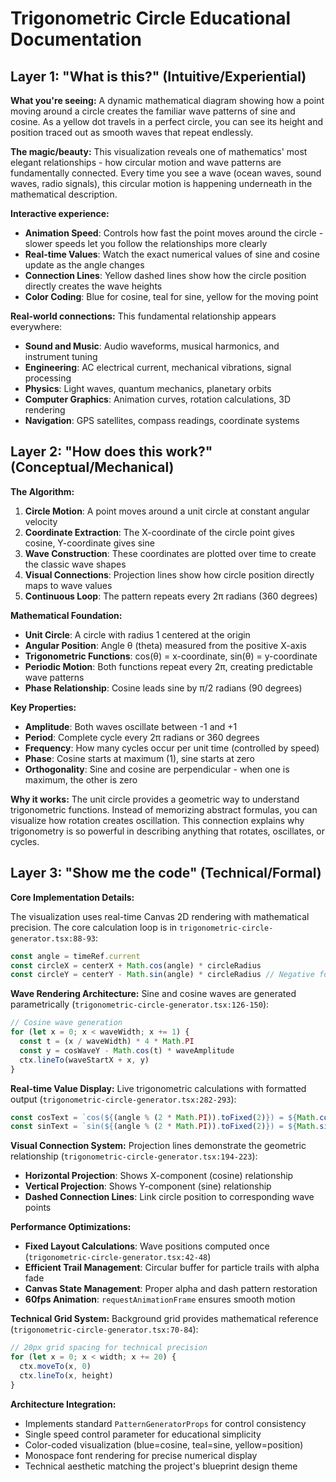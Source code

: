# Trigonometric Circle Educational Documentation

## Layer 1: "What is this?" (Intuitive/Experiential)

**What you're seeing:** A dynamic mathematical diagram showing how a point moving around a circle creates the familiar wave patterns of sine and cosine. As a yellow dot travels in a perfect circle, you can see its height and position traced out as smooth waves that repeat endlessly.

**The magic/beauty:** This visualization reveals one of mathematics' most elegant relationships - how circular motion and wave patterns are fundamentally connected. Every time you see a wave (ocean waves, sound waves, radio signals), this circular motion is happening underneath in the mathematical description.

**Interactive experience:**
- **Animation Speed**: Controls how fast the point moves around the circle - slower speeds let you follow the relationships more clearly
- **Real-time Values**: Watch the exact numerical values of sine and cosine update as the angle changes
- **Connection Lines**: Yellow dashed lines show how the circle position directly creates the wave heights
- **Color Coding**: Blue for cosine, teal for sine, yellow for the moving point

**Real-world connections:** This fundamental relationship appears everywhere:
- **Sound and Music**: Audio waveforms, musical harmonics, and instrument tuning
- **Engineering**: AC electrical current, mechanical vibrations, signal processing
- **Physics**: Light waves, quantum mechanics, planetary orbits
- **Computer Graphics**: Animation curves, rotation calculations, 3D rendering
- **Navigation**: GPS satellites, compass readings, coordinate systems

## Layer 2: "How does this work?" (Conceptual/Mechanical)

**The Algorithm:**
1. **Circle Motion**: A point moves around a unit circle at constant angular velocity
2. **Coordinate Extraction**: The X-coordinate of the circle point gives cosine, Y-coordinate gives sine
3. **Wave Construction**: These coordinates are plotted over time to create the classic wave shapes
4. **Visual Connections**: Projection lines show how circle position directly maps to wave values
5. **Continuous Loop**: The pattern repeats every 2π radians (360 degrees)

**Mathematical Foundation:**
- **Unit Circle**: A circle with radius 1 centered at the origin
- **Angular Position**: Angle θ (theta) measured from the positive X-axis
- **Trigonometric Functions**: cos(θ) = x-coordinate, sin(θ) = y-coordinate
- **Periodic Motion**: Both functions repeat every 2π, creating predictable wave patterns
- **Phase Relationship**: Cosine leads sine by π/2 radians (90 degrees)

**Key Properties:**
- **Amplitude**: Both waves oscillate between -1 and +1
- **Period**: Complete cycle every 2π radians or 360 degrees
- **Frequency**: How many cycles occur per unit time (controlled by speed)
- **Phase**: Cosine starts at maximum (1), sine starts at zero
- **Orthogonality**: Sine and cosine are perpendicular - when one is maximum, the other is zero

**Why it works:** The unit circle provides a geometric way to understand trigonometric functions. Instead of memorizing abstract formulas, you can visualize how rotation creates oscillation. This connection explains why trigonometry is so powerful in describing anything that rotates, oscillates, or cycles.

## Layer 3: "Show me the code" (Technical/Formal)

**Core Implementation Details:**

The visualization uses real-time Canvas 2D rendering with mathematical precision. The core calculation loop is in `trigonometric-circle-generator.tsx:88-93`:

```typescript
const angle = timeRef.current
const circleX = centerX + Math.cos(angle) * circleRadius
const circleY = centerY - Math.sin(angle) * circleRadius // Negative for proper Y-axis orientation
```

**Wave Rendering Architecture:**
Sine and cosine waves are generated parametrically (`trigonometric-circle-generator.tsx:126-150`):

```typescript
// Cosine wave generation
for (let x = 0; x < waveWidth; x += 1) {
  const t = (x / waveWidth) * 4 * Math.PI
  const y = cosWaveY - Math.cos(t) * waveAmplitude
  ctx.lineTo(waveStartX + x, y)
}
```

**Real-time Value Display:**
Live trigonometric calculations with formatted output (`trigonometric-circle-generator.tsx:282-293`):

```typescript
const cosText = `cos(${(angle % (2 * Math.PI)).toFixed(2)}) = ${Math.cos(angle).toFixed(3)}`
const sinText = `sin(${(angle % (2 * Math.PI)).toFixed(2)}) = ${Math.sin(angle).toFixed(3)}`
```

**Visual Connection System:**
Projection lines demonstrate the geometric relationship (`trigonometric-circle-generator.tsx:194-223`):
- **Horizontal Projection**: Shows X-component (cosine) relationship
- **Vertical Projection**: Shows Y-component (sine) relationship  
- **Dashed Connection Lines**: Link circle position to corresponding wave points

**Performance Optimizations:**
- **Fixed Layout Calculations**: Wave positions computed once (`trigonometric-circle-generator.tsx:42-48`)
- **Efficient Trail Management**: Circular buffer for particle trails with alpha fade
- **Canvas State Management**: Proper alpha and dash pattern restoration
- **60fps Animation**: `requestAnimationFrame` ensures smooth motion

**Technical Grid System:**
Background grid provides mathematical reference (`trigonometric-circle-generator.tsx:70-84`):

```typescript
// 20px grid spacing for technical precision
for (let x = 0; x < width; x += 20) {
  ctx.moveTo(x, 0)
  ctx.lineTo(x, height)
}
```

**Architecture Integration:**
- Implements standard `PatternGeneratorProps` for control consistency
- Single speed control parameter for educational simplicity  
- Color-coded visualization (blue=cosine, teal=sine, yellow=position)
- Monospace font rendering for precise numerical display
- Technical aesthetic matching the project's blueprint design theme